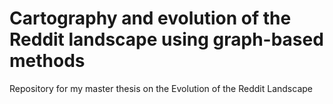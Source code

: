 # Cartography and evolution of the Reddit landscape using graph-based methods
Repository for my master thesis on the Evolution of the Reddit Landscape 
